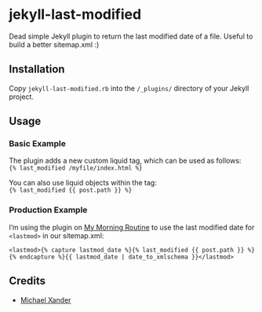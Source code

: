 # jekyll-last-modified

Dead simple Jekyll plugin to return the last modified date of a file. Useful to build a better sitemap.xml :)

## Installation

Copy `jekyll-last-modified.rb` into the `/_plugins/` directory of your Jekyll project.

## Usage

### Basic Example

The plugin adds a new custom liquid tag, which can be used as follows:  
`{% last_modified /myfile/index.html %}`

You can also use liquid objects within the tag:  
`{% last_modified {{ post.path }} %}`

### Production Example

I’m using the plugin on [My Morning Routine](http://mymorningroutine.com) to use the last modified date for `<lastmod>` in our sitemap.xml:

```liquid
<lastmod>{% capture lastmod_date %}{% last_modified {{ post.path }} %}{% endcapture %}{{ lastmod_date | date_to_xmlschema }}</lastmod>
```

## Credits

* [Michael Xander](https://github.com/michaelx)